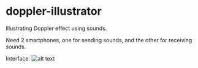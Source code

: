 # doppler-illustrator
Illustrating Doppler effect using sounds.

Need 2 smartphones, one for sending sounds, and the other for receiving sounds. 

Interface:
![alt text](https://user-images.githubusercontent.com/26511270/28350837-862250ac-6c00-11e7-9687-5eb103c437a8.png)

